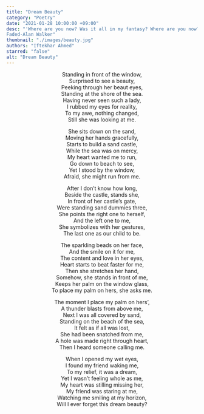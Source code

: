 ```yaml
---
title: "Dream Beauty"
category: "Poetry"
date: "2021-01-28 10:00:00 +09:00"
desc: "'Where are you now? Was it all in my fantasy? Where are you now? Were you only imaginary?'
Faded-Alan Walker"
thumbnail: "./images/beauty.jpg"
authors: "Iftekhar Ahmed"
starred: "false"
alt: "Dream Beauty"
---
```

<p style="text-align: center;align:center;">Standing in front of the window,<br>
Surprised to see a beauty,<br>
Peeking through her beaut eyes,<br>
Standing at the shore of the sea.<br>
Having never seen such a lady,<br>
I rubbed my eyes for reality,<br>
To my awe, nothing changed,<br>
Still she was looking at me.<br>
</p>

<p style="text-align: center;align:center;">She sits down on the sand,<br>
Moving her hands gracefully,<br>
Starts to build a sand castle,<br>
While the sea was on mercy,<br>
My heart wanted me to run,<br>
Go down to beach to see,<br>
Yet I stood by the window,<br>
Afraid, she might run from me.<br>
</p>

<p style="text-align: center;align:center;">After I don’t know how long,<br>
Beside the castle, stands she,<br>
In front of her castle’s gate,<br>
Were standing sand dummies three,<br>
She points the right one to herself,<br>
And the left one to me,<br>
She symbolizes with her gestures,<br>
The last one as our child to be.<br>
</p>

<p style="text-align: center;align:center;">The sparkling beads on her face,<br>
And the smile on it for me,<br>
The content and love in her eyes,<br>
Heart starts to beat faster for me,<br>
Then she stretches her hand,<br>
Somehow, she stands in front of me,<br>
Keeps her palm on the window glass,<br>
To place my palm on hers, she asks me.<br>
</p>

<p style="text-align: center;align:center;">The moment I place my palm on hers’,<br>
A thunder blasts from above me,<br>
Next I was all covered by sand,<br>
Standing on the beach of the sea,<br>
It felt as if all was lost,<br>
She had been snatched from me,<br>
A hole was made right through heart,<br>
Then I heard someone calling me.<br>
</p>

<p style="text-align: center;align:center;">When I opened my wet eyes,<br>
I found my friend waking me,<br>
To my relief, it was a dream,<br>
Yet I wasn’t feeling whole as me,<br>
My heart was stilling missing her,<br>
My friend was staring at me,<br>
Watching me smiling at my horizon,<br>
Will I ever forget this dream beauty?<br>
</p>
